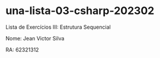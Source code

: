 # una-lista-03-csharp-202302
Lista de Exercícios III: Estrutura Sequencial

Nome: Jean Victor Silva

RA: 62321312
